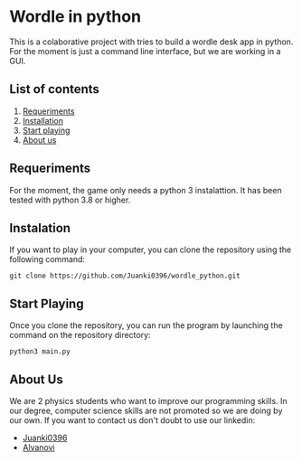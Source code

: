 # Wordle in python

This is a colaborative project with tries to build a wordle desk app in python. For the moment is just a command line interface, but we are working in a GUI.

## List of contents

1. [Requeriments](#requeriments)
2. [Installation](#instalation)
3. [Start playing](#start-playing)
4. [About us](#about-us)

## Requeriments

For the moment, the game only needs a python 3 instalattion. It has been tested with python 3.8 or higher.

## Instalation

If you want to play in your computer, you can clone the repository using the following command:

    git clone https://github.com/Juanki0396/wordle_python.git

## Start Playing

Once you clone the repository, you can run the program by launching the command on the repository directory:

    python3 main.py

## About Us

We are 2 physics students who want to improve our programming skills. In our degree, computer science skills are not promoted so we are doing by our own. If you want to contact us don't doubt to use our linkedin:

* [Juanki0396](https://www.linkedin.com/in/juancarlosaranda/)
* [Alvanovi](https://www.linkedin.com/in/%C3%A1lvaro-novillo-correas-1b4452226)
